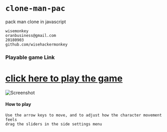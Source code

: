 # `clone-man-pac`

pack man clone in javascript
```
wisemonkey
oranbusiness@gmail.com
20180903
github.com/wisehackermonkey
```
### Playable game Link
# [click here to play the game](https://wisehackermonkey.github.io/clone-man-pac)
![Screenshot](https://i.imgur.com/ea6Q5nG.png)

#### How to play
```
Use the arrow keys to move, and to adjust how the character movement feels
drag the sliders in the side settings menu
```
